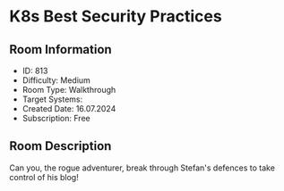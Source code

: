 ﻿# K8s Best Security Practices

## Room Information
- ID: 813
- Difficulty: Medium
- Room Type: Walkthrough
- Target Systems: 
- Created Date: 16.07.2024
- Subscription: Free

## Room Description
Can you, the rogue adventurer, break through Stefan's defences to take control of his blog!
